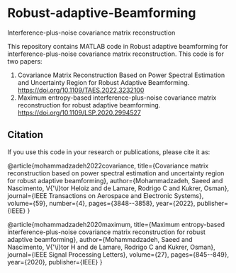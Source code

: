 # Robust-adaptive-Beamforming
Interference-plus-noise covariance matrix reconstruction

This repository contains MATLAB code in Robust adaptive beamforming for interference-plus-noise covariance matrix reconstruction. This code is for two papers: 
1) Covariance Matrix Reconstruction Based on Power Spectral Estimation and Uncertainty Region for Robust Adaptive Beamforming. https://doi.org/10.1109/TAES.2022.3232100
2) Maximum entropy-based interference-plus-noise covariance matrix reconstruction for robust adaptive beamforming. https://doi.org/10.1109/LSP.2020.2994527
## Citation

If you use this code in your research or publications, please cite it as:

@article{mohammadzadeh2022covariance,
  title={Covariance matrix reconstruction based on power spectral estimation and uncertainty region for robust adaptive beamforming},
  author={Mohammadzadeh, Saeed and Nascimento, V{\'\i}tor Heloiz and de Lamare, Rodrigo C and Kukrer, Osman},
  journal={IEEE Transactions on Aerospace and Electronic Systems},
  volume={59},
  number={4},
  pages={3848--3858},
  year={2022},
  publisher={IEEE}
}


@article{mohammadzadeh2020maximum,
  title={Maximum entropy-based interference-plus-noise covariance matrix reconstruction for robust adaptive beamforming},
  author={Mohammadzadeh, Saeed and Nascimento, V{\'\i}tor H and de Lamare, Rodrigo C and Kukrer, Osman},
  journal={IEEE Signal Processing Letters},
  volume={27},
  pages={845--849},
  year={2020},
  publisher={IEEE}
}

